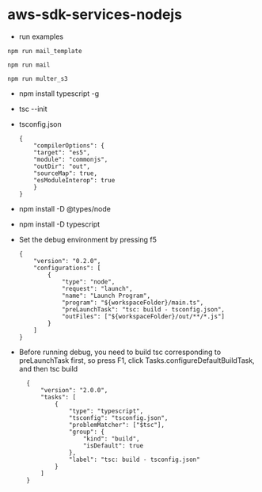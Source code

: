 # aws-sdk-services-nodejs
- run examples

>
    npm run mail_template
>
    npm run mail
>
    npm run multer_s3

-   npm install typescript -g

-   tsc --init

-   tsconfig.json

    >

        {
            "compilerOptions": {
            "target": "es5",
            "module": "commonjs",
            "outDir": "out",
            "sourceMap": true,
            "esModuleInterop": true
            }
        }

-   npm install -D @types/node
-   npm install -D typescript

-   Set the debug environment by pressing f5

    >

        {
            "version": "0.2.0",
            "configurations": [
                {
                    "type": "node",
                    "request": "launch",
                    "name": "Launch Program",
                    "program": "${workspaceFolder}/main.ts",
                    "preLaunchTask": "tsc: build - tsconfig.json",
                    "outFiles": ["${workspaceFolder}/out/**/*.js"]
                }
            ]
        }

- Before running debug, you need to build tsc corresponding to preLaunchTask first, so press F1, click Tasks.configureDefaultBuildTask, and then tsc build
    >
        {
            "version": "2.0.0",
            "tasks": [
                {
                    "type": "typescript",
                    "tsconfig": "tsconfig.json",
                    "problemMatcher": ["$tsc"],
                    "group": {
                        "kind": "build",
                        "isDefault": true
                    },
                    "label": "tsc: build - tsconfig.json"
                }
            ]
        }
